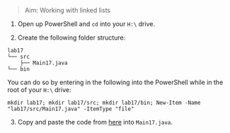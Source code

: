 > Aim: Working with linked lists

1. Open up PowerShell and `cd` into your `H:\` drive.

2. Create the following folder structure:
```
lab17
└── src
    ├── Main17.java
└── bin
```
You can do so by entering in the following into the PowerShell while in the root of your `H:\` drive:
```
mkdir lab17; mkdir lab17/src; mkdir lab17/bin; New-Item -Name "lab17/src/Main17.java" -ItemType "file"
```

3. Copy and paste the code from <a href="/Misc/TODO/Main17.java" target="_blank">here</a> into `Main17.java`.